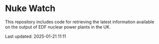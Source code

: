 # Nuke Watch

This repository includes code for retrieving the latest information available on the output of EDF nuclear power plants in the UK.

Last updated: 2025-01-21 11:11